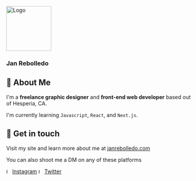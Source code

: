 <img src="https://janrebolledo.com/logo.png" alt="Logo" width="120"/>

### Jan Rebolledo

## 🐻 About Me

I'm a **freelance graphic designer** and **front-end web developer** based out of Hesperia, CA.

I'm currently learning `Javascript`, `React`, and `Next.js`.

## 🤝 Get in touch

Visit my site and learn more about me at [janrebolledo.com](https://janrebolledo.com)

You can also shoot me a DM on any of these platforms

<img src="https://janrebolledo.com/Social-Icons/Instagram.png" alt="Logo" width="12"/> [Instagram](https://instagram.com/janconcepts)
<img src="https://janrebolledo.com/Social-Icons/Twitter.png" alt="Logo" width="12"/> [Twitter](https://twitter.com/janconcepts)
